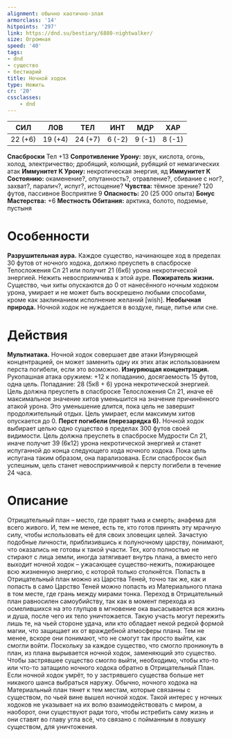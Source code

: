 ```yaml
---
alignment: обычно хаотично-злая
armorclass: '14'
hitpoints: '297'
link: https://dnd.su/bestiary/6880-nightwalker/
size: Огромная
speed: '40'
tags:
- dnd
- существо
- бестиарий
title: Ночной ходок
type: Нежить
cr: '20'
cssclasses:
    - dnd
---
```



| СИЛ | ЛОВ | ТЕЛ | ИНТ | МДР | ХАР |
|---|---|---|---|---|---|
| 22 (+6) | 19 (+4) | 24 (+7) | 6 (-2) | 9 (-1) | 8 (-1) |
**Спасброски** Тел +13
**Сопротивление Урону:** звук, кислота, огонь, холод, электричество; дробящий, колющий, рубящий от немагических атак
**Иммунитет К Урону:** некротическая энергия, яд
**Иммунитет К Состоянию:** окаменение?, опутанность?, отравление?, сбивание с ног?, захват?, паралич?, испуг?, истощение?
**Чувства:** тёмное зрение? 120 футов, пассивное Восприятие 9
**Опасность:** 20 (25 000 опыта)
**Бонус Мастерства:** +6
**Местность Обитания:** арктика, болото, подземье, пустыня


# Особенности
**Разрушительная аура.** Каждое существо, начинающее ход в пределах 30 футов от ночного ходока, должно преуспеть в спасброске Телосложения Сл 21 или получит 21 (6к6) урона некротической энергией. Нежить невосприимчива к этой ауре.
**Пожиратель жизни.** Существо, чьи хиты опускаются до 0 от нанесённого ночным ходоком урона, умирает и не может быть воскрешено любыми способами, кроме как заклинанием исполнение желаний [wish].
**Необычная природа.** Ночной ходок не нуждается в воздухе, пище, питье или сне.


# Действия
**Мультиатака.** Ночной ходок совершает две атаки Изнуряющей концентрацией, он может заменить одну их этих атак использованием перста погибели, если это возможно.
**Изнуряющая концентрация.** Рукопашная атака оружием: +12 к попаданию, досягаемость 15 футов, одна цель. Попадание: 28 (5к8 + 6) урона некротической энергией. Цель должна преуспеть в спасброске Телосложения Сл 21, иначе её максимальное значение хитов уменьшится на значение причинённого атакой урона. Это уменьшение длится, пока цель не завершит продолжительный отдых. Цель умирает, если максимум хитов опускается до 0.
**Перст погибели (перезарядка 6).** Ночной ходок выбирает целью одно существо в пределах 300 футов своей видимости. Цель должна преуспеть в спасброске Мудрости Сл 21, иначе получит 39 (6к12) урона некротической энергией и станет испуганной до конца следующего хода ночного ходока. Пока цель испугана таким образом, она парализована. Если спасбросок был успешным, цель станет невосприимчивой к персту погибели в течение 24 часа.


# Описание
Отрицательный план – место, где правят тьма и смерть; анафема для всего живого. И, тем не менее, есть те, кто готов принять эту мрачную силу, чтобы использовать её для своих зловещих целей. Зачастую подобные личности, приблизившись к полуночному царству, понимают, что оказались не готовы к такой участи. Тех, кого полностью не стирают с лица земли, иногда затягивает внутрь плана, а вместо него выходит ночной ходок – ужасающее существо-нежить, пожирающее всю жизненную энергию, с которой только столкнётся. Попасть в Отрицательный план можно из Царства Теней, точно так же, как и попасть в само Царство Теней можно попасть из Материального плана в том месте, где грань между мирами тонка. Переход в Отрицательный план равносилен самоубийству, так как в момент перехода из осмелившихся на это глупцов в мгновение ока высасывается вся жизнь и душа, после чего их тело уничтожается. Такую участь могут пережить лишь те, на чьей стороне удача, или кто обладает некой редкой формой магии, что защищает их от враждебной атмосферы плана. Тем не менее, вскоре они понимают, что не смогут так просто выйти, как смогли войти. Поскольку за каждое существо, что смогло проникнуть в план, из плана вырывается ночной ходок, заменяющий это существо. Чтобы застрявшее существо смогло выйти, необходимо, чтобы кто-то или что-то затащило ночного ходока обратно в Отрицательный План. Если ночной ходок умрёт, то у застрявшего существа больше нет никакого шанса выбраться наружу. Обычно, ночного ходока на Материальный план тянет к тем местам, которые связанны с существом, по чьей вине вышел ночной ходок. Такой интерес у ночных ходоков не указывает на их волю взаимодействовать с миром, а наоборот, они существуют ради того, чтобы истребить саму жизнь и они ставят во главу угла всё, что связано с пойманным в ловушку существом, для уничтожения.
